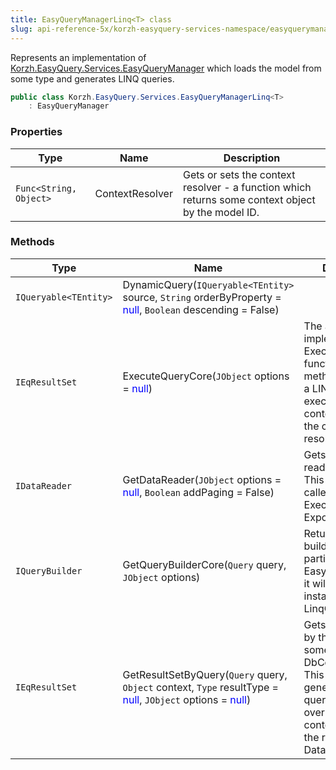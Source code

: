 ```yaml
---
title: EasyQueryManagerLinq<T> class
slug: api-reference-5x/korzh-easyquery-services-namespace/easyquerymanagerlinq-t--class
---
```


Represents an implementation of [Korzh.EasyQuery.Services.EasyQueryManager](//easyquery/docs/api-reference-5x/korzh-easyquery-services-namespace/easyquerymanager-class)  which loads the model from some type and generates LINQ queries.
```csharp
public class Korzh.EasyQuery.Services.EasyQueryManagerLinq<T>
    : EasyQueryManager

```

### Properties

| Type | Name | Description | 
| --- | --- | --- | 
| `Func<String, Object>` | ContextResolver | Gets or sets the context resolver - a function which returns some context object by the model ID. | 


### Methods

| Type | Name | Description | 
| --- | --- | --- | 
| `IQueryable<TEntity>` | DynamicQuery(`IQueryable<TEntity>` source, `String` orderByProperty = <span style='color: blue'>null</span>, `Boolean` descending = False) |  | 
| `IEqResultSet` | ExecuteQueryCore(`JObject` options = <span style='color: blue'>null</span>) | The actual implemenation of ExecuteQuery function.  This method generates a LINQ query and executes over the context returned by the context resolver | 
| `IDataReader` | GetDataReader(`JObject` options = <span style='color: blue'>null</span>, `Boolean` addPaging = False) | Gets the data reader by query. This function is called from ExecuteQuery or ExportQueryResult. | 
| `IQueryBuilder` | GetQueryBuilderCore(`Query` query, `JObject` options) | Returns the query builder. In this particular kind of EasyQueryManager it will be an instance of LinqQueryBuilder. | 
| `IEqResultSet` | GetResultSetByQuery(`Query` query, `Object` context, `Type` resultType = <span style='color: blue'>null</span>, `JObject` options = <span style='color: blue'>null</span>) | Gets the result set by the query and some context (e.g. DbContext) object.  This method generates LINQ query, executes it over specified context and returns the result as DataSet. |